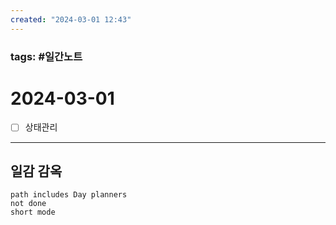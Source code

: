```yaml
---
created: "2024-03-01 12:43"
---
```


### tags: #일간노트
  
# 2024-03-01 
- [ ] 상태관리
  
---  
## 일감 감옥  
```tasks  
path includes Day planners
not done  
short mode  
```